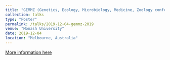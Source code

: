 ```yaml
---
title: "GEMMZ (Genetics, Ecology, Microbiology, Medicine, Zoology conference) 2019"
collection: talks
type: "Poster"
permalink: /talks/2019-12-04-gemmz-2019
venue: "Monash University"
date: 2019-12-04
location: "Melbourne, Australia"
---
```


[More information here](https://doi.org/10.7490/f1000research.1117749.1)
